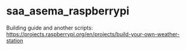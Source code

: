 # saa_asema_raspberrypi


Building guide and another scripts: https://projects.raspberrypi.org/en/projects/build-your-own-weather-station

